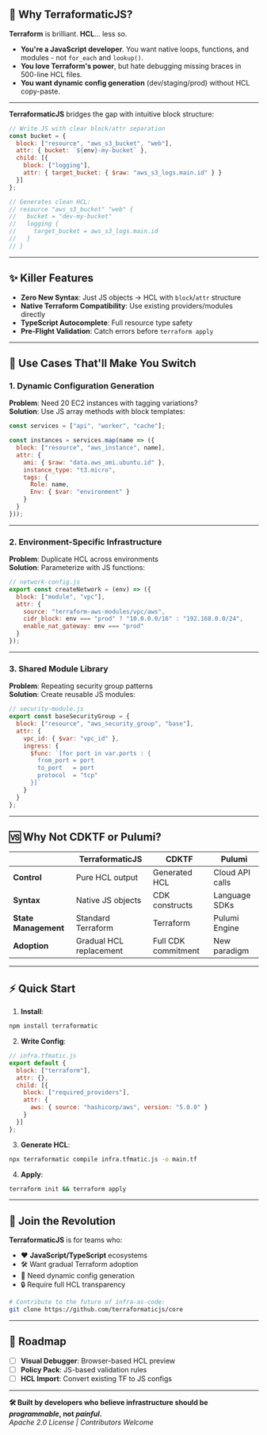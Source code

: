 
## **🌱 Why TerraformaticJS?**  
**Terraform** is brilliant. **HCL**… less so.  
- **You're a JavaScript developer**. You want native loops, functions, and modules - not `for_each` and `lookup()`.  
- **You love Terraform's power**, but hate debugging missing braces in 500-line HCL files.  
- **You want dynamic config generation** (dev/staging/prod) without HCL copy-paste.  

---

**TerraformaticJS** bridges the gap with intuitive block structure:  
```javascript  
// Write JS with clear block/attr separation  
const bucket = {  
  block: ["resource", "aws_s3_bucket", "web"],  
  attr: { bucket: `${env}-my-bucket` },  
  child: [{  
    block: ["logging"],  
    attr: { target_bucket: { $raw: "aws_s3_logs.main.id" } }  
  }]  
};  

// Generates clean HCL:  
// resource "aws_s3_bucket" "web" {  
//   bucket = "dev-my-bucket"  
//   logging {  
//     target_bucket = aws_s3_logs.main.id  
//   }  
// }  
```  

---

## **✨ Killer Features**  
- **Zero New Syntax**: Just JS objects → HCL with `block`/`attr` structure  
- **Native Terraform Compatibility**: Use existing providers/modules directly  
- **TypeScript Autocomplete**: Full resource type safety  
- **Pre-Flight Validation**: Catch errors before `terraform apply`  

---

## **🚀 Use Cases That'll Make You Switch**  

### **1. Dynamic Configuration Generation**  
**Problem**: Need 20 EC2 instances with tagging variations?  
**Solution**: Use JS array methods with block templates:  
```javascript  
const services = ["api", "worker", "cache"];  

const instances = services.map(name => ({  
  block: ["resource", "aws_instance", name],  
  attr: {  
    ami: { $raw: "data.aws_ami.ubuntu.id" },  
    instance_type: "t3.micro",  
    tags: {  
      Role: name,  
      Env: { $var: "environment" }  
    }  
  }  
}));  
```  

---

### **2. Environment-Specific Infrastructure**  
**Problem**: Duplicate HCL across environments  
**Solution**: Parameterize with JS functions:  
```javascript  
// network-config.js  
export const createNetwork = (env) => ({  
  block: ["module", "vpc"],  
  attr: {  
    source: "terraform-aws-modules/vpc/aws",  
    cidr_block: env === "prod" ? "10.0.0.0/16" : "192.168.0.0/24",  
    enable_nat_gateway: env === "prod"  
  }  
});  
```  

---

### **3. Shared Module Library**  
**Problem**: Repeating security group patterns  
**Solution**: Create reusable JS modules:  
```javascript  
// security-module.js  
export const baseSecurityGroup = {  
  block: ["resource", "aws_security_group", "base"],  
  attr: {  
    vpc_id: { $var: "vpc_id" },  
    ingress: {  
      $func: `[for port in var.ports : {  
        from_port = port  
        to_port   = port  
        protocol  = "tcp"  
      }]`  
    }  
  }  
};  
```  

---

## **🆚 Why Not CDKTF or Pulumi?**  

|                        | **TerraformaticJS**       | **CDKTF**               | **Pulumi**              |  
|------------------------|---------------------------|-------------------------|-------------------------|  
| **Control**            | Pure HCL output           | Generated HCL           | Cloud API calls         |  
| **Syntax**             | Native JS objects         | CDK constructs          | Language SDKs           |  
| **State Management**   | Standard Terraform        | Terraform               | Pulumi Engine           |  
| **Adoption**           | Gradual HCL replacement   | Full CDK commitment     | New paradigm            |  

---

## **⚡ Quick Start**  
1. **Install**:  
```bash  
npm install terraformatic  
```  

2. **Write Config**:  
```javascript  
// infra.tfmatic.js  
export default {  
  block: ["terraform"],  
  attr: {},  
  child: [{  
    block: ["required_providers"],  
    attr: {  
      aws: { source: "hashicorp/aws", version: "5.0.0" }  
    }  
  }]  
};  
```  

3. **Generate HCL**:  
```bash  
npx terraformatic compile infra.tfmatic.js -o main.tf  
```  

4. **Apply**:  
```bash  
terraform init && terraform apply  
```  

---

## **🌟 Join the Revolution**  
**TerraformaticJS** is for teams who:  
- ❤️ **JavaScript/TypeScript** ecosystems  
- 🛠️ Want gradual Terraform adoption  
- 🔁 Need dynamic config generation  
- 🔒 Require full HCL transparency  

```bash  
# Contribute to the future of infra-as-code:  
git clone https://github.com/terraformaticjs/core  
```  

---

## **📣 Roadmap**  
- [ ] **Visual Debugger**: Browser-based HCL preview  
- [ ] **Policy Pack**: JS-based validation rules  
- [ ] **HCL Import**: Convert existing TF to JS configs  

---

**🛠️ Built by developers who believe infrastructure should be *programmable*, not *painful*.**  
*Apache 2.0 License | Contributors Welcome*  
